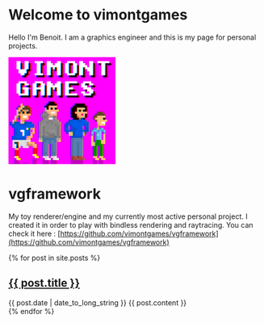 ﻿<!--https://github.com/adam-p/markdown-here/wiki/Markdown-Cheatsheet-->

# Welcome to vimontgames

Hello I'm Benoit. I am a graphics engineer and this is my page for personal projects.

![Book logo](docs/assets/images/vimontgames.gif)

# vgframework
My toy renderer/engine and my currently most active personal project. I created it in order to play with bindless rendering and raytracing.
You can check it here : [https://github.com/vimontgames/vgframework](https://github.com/vimontgames/vgframework)

  {% for post in site.posts %}
  <article>
    <h2>
      <a href="{{ post.url }}">
        {{ post.title }}
      </a>
    </h2>
    <time datetime="{{ post.date | date: "%Y-%m-%d" }}">{{ post.date | date_to_long_string }}</time>
    {{ post.content }}
  </article>
{% endfor %}
